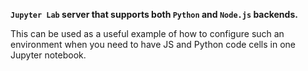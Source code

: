 **`Jupyter Lab` server that supports both `Python` and `Node.js` backends.**

This can be used as a useful example of how to configure such an environment when you need to have JS and Python code cells in one Jupyter notebook.
